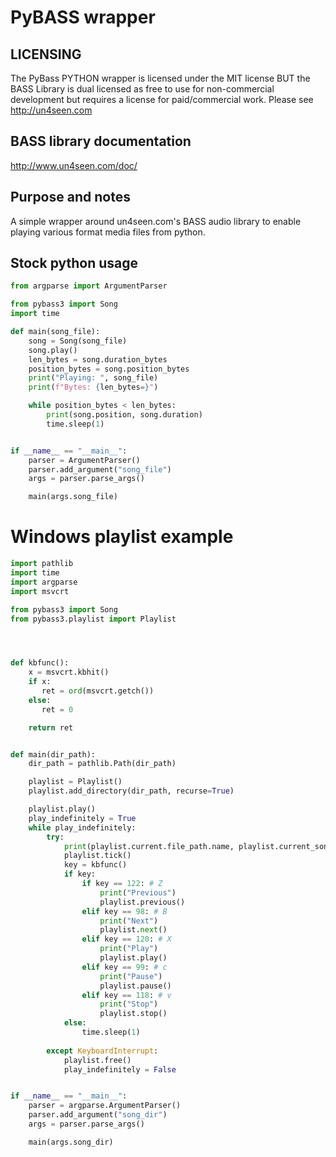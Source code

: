 # PyBASS wrapper


LICENSING
---------

The PyBass PYTHON wrapper is licensed under the MIT license BUT the BASS Library is dual licensed as free to use
for non-commercial development but requires a license for paid/commercial work.   Please see http://un4seen.com

BASS library documentation
---------------------------

http://www.un4seen.com/doc/

Purpose and notes
------------------

A simple wrapper around un4seen.com's BASS audio library to enable playing various format media files from python.

Stock python usage
------------------

```python
from argparse import ArgumentParser

from pybass3 import Song
import time

def main(song_file):
    song = Song(song_file)
    song.play()
    len_bytes = song.duration_bytes
    position_bytes = song.position_bytes
    print("Playing: ", song_file)
    print(f"Bytes: {len_bytes=}")

    while position_bytes < len_bytes:
        print(song.position, song.duration)
        time.sleep(1)


if __name__ == "__main__":
    parser = ArgumentParser()
    parser.add_argument("song_file")
    args = parser.parse_args()

    main(args.song_file)
```

# Windows playlist example

```python
import pathlib
import time
import argparse
import msvcrt

from pybass3 import Song
from pybass3.playlist import Playlist




def kbfunc():
    x = msvcrt.kbhit()
    if x:
       ret = ord(msvcrt.getch())
    else:
       ret = 0

    return ret


def main(dir_path):
    dir_path = pathlib.Path(dir_path)

    playlist = Playlist()
    playlist.add_directory(dir_path, recurse=True)

    playlist.play()
    play_indefinitely = True
    while play_indefinitely:
        try:
            print(playlist.current.file_path.name, playlist.current_song.position, playlist.current_song.duration)
            playlist.tick()
            key = kbfunc()
            if key:                
                if key == 122: # Z
                    print("Previous")
                    playlist.previous()
                elif key == 98: # B                    
                    print("Next")
                    playlist.next()
                elif key == 120: # X
                    print("Play")
                    playlist.play()
                elif key == 99: # c
                    print("Pause")    
                    playlist.pause()
                elif key == 118: # v
                    print("Stop")
                    playlist.stop()
            else:
                time.sleep(1)
                
        except KeyboardInterrupt:
            playlist.free()
            play_indefinitely = False


if __name__ == "__main__":
    parser = argparse.ArgumentParser()
    parser.add_argument("song_dir")
    args = parser.parse_args()

    main(args.song_dir)
```
